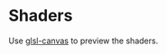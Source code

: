 # Shaders

Use [glsl-canvas](https://marketplace.visualstudio.com/items?itemName=circledev.glsl-canvas) to preview the shaders.
